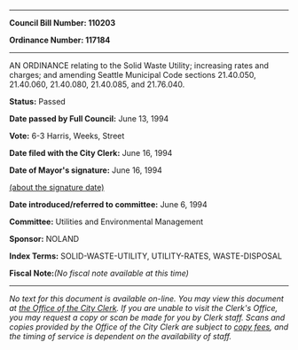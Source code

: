 

********

**Council Bill Number: 110203**
   
**Ordinance Number: 117184**
********

 AN ORDINANCE relating to the Solid Waste Utility; increasing rates and charges; and amending Seattle Municipal Code sections 21.40.050, 21.40.060, 21.40.080, 21.40.085, and 21.76.040.

**Status:** Passed
   
**Date passed by Full Council:** June 13, 1994
   
**Vote:** 6-3 Harris, Weeks, Street
   
**Date filed with the City Clerk:** June 16, 1994
   
**Date of Mayor's signature:** June 16, 1994
   
[(about the signature date)](/~public/approvaldate.htm)
   
   
   
**Date introduced/referred to committee:** June 6, 1994
   
**Committee:** Utilities and Environmental Management
   
**Sponsor:** NOLAND
   
   
**Index Terms:** SOLID-WASTE-UTILITY, UTILITY-RATES, WASTE-DISPOSAL

**Fiscal Note:**_(No fiscal note available at this time)_
********

_No text for this document is available on-line. You may view this document at [the Office of the City Clerk](http://www.seattle.gov/leg/clerk/contactUs.htm). If you are unable to visit the Clerk's Office, you may request a copy or scan be made for you by Clerk staff. Scans and copies provided by the Office of the City Clerk are subject to [copy fees](http://clerk.seattle.gov/~public/clerkfees.htm), and the timing of service is dependent on the availability of staff._

